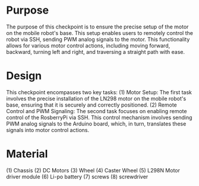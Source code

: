 # Purpose
The purpose of this checkpoint is to ensure the precise setup of the motor on the mobile robot's base. This setup enables users to remotely control the robot via SSH, sending PWM analog signals to the motor. This functionality allows for various motor control actions, including moving forward, backward, turning left and right, and traversing a straight path with ease.

# Design
This checkpoint encompasses two key tasks: 
(1) Motor Setup: The first task involves the precise installation of the LN298 motor on the mobile robot's base, ensuring that it is securely and correctly positioned. 
(2) Remote Control and PWM Signaling: The second task focuses on enabling remote control of the RosberryPi via SSH. This control mechanism involves sending PWM analog signals to the Arduino board, which, in turn, translates these signals into motor control actions.

# Material
(1) Chassis
(2) DC Motors
(3) Wheel
(4) Caster Wheel
(5) L298N Motor driver module
(6) Li-po battery
(7) screws
(8) screwdriver
